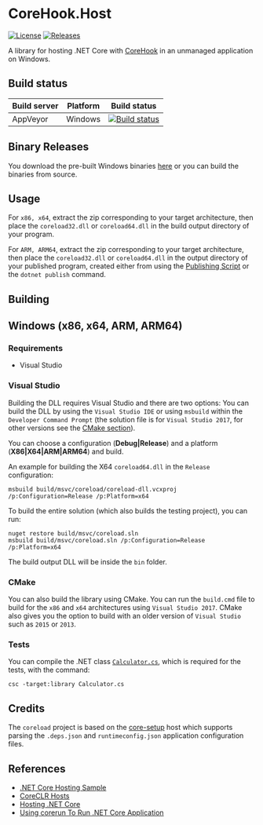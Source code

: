# CoreHook.Host

[![License](https://img.shields.io/badge/License-MIT-blue.svg?style=flat-square)](https://github.com/unknownv2/CoreHook.Host/blob/master/LICENSE)
[![Releases](https://img.shields.io/github/release/unknownv2/CoreHook.Host.svg?colorB=33b2e0&style=flat-square
)](https://github.com/unknownv2/CoreHook.Host/releases)

A library for hosting .NET Core with [CoreHook](https://github.com/unknownv2/CoreHook) in an unmanaged application on Windows.

## Build status

| Build server | Platform    | Build status                             |
| ------------ | ----------- | ---------------------------------------- |
| AppVeyor     | Windows     | [![Build status](https://ci.appveyor.com/api/projects/status/7c0lfec5c7tlvo2a/branch/master?style=flat-square)](https://ci.appveyor.com/project/unknownv2/corehook-host/branch/master) |

## Binary Releases 
 You download the pre-built Windows binaries [here](https://github.com/unknownv2/CoreHook.Host/releases) or you can build the binaries from source.
 
 ## Usage
 
 For `x86, x64`, extract the zip corresponding to your target architecture, then place the `coreload32.dll` or `coreload64.dll` in the build output directory of your program.
 
 For `ARM, ARM64`,  extract the zip corresponding to your target architecture, then place the `coreload32.dll` or `coreload64.dll` in the output directory of your published program, created either from using the [Publishing Script](https://github.com/unknownv2/CoreHook#publishing-script) or the `dotnet publish` command.

## Building

## Windows (x86, x64, ARM, ARM64)

### Requirements

* Visual Studio

### Visual Studio

Building the DLL requires Visual Studio and there are two options: You can build the DLL by using the `Visual Studio IDE` or using `msbuild` within the `Developer Command Prompt` (the solution file is for `Visual Studio 2017`, for other versions see the [CMake section](#cmake)).

You can choose a configuration (**Debug|Release**) and a platform (**X86|X64|ARM|ARM64**) and build. 

An example for building the X64 `coreload64.dll` in the `Release` configuration:

```
msbuild build/msvc/coreload/coreload-dll.vcxproj /p:Configuration=Release /p:Platform=x64
```

To build the entire solution (which also builds the testing project), you can run:

```
nuget restore build/msvc/coreload.sln
msbuild build/msvc/coreload.sln /p:Configuration=Release /p:Platform=x64
```

The build output DLL will be inside the `bin` folder.

### CMake

You can also build the library using CMake. You can run the `build.cmd` file to build for the `x86` and `x64` architectures using `Visual Studio 2017`. CMake also gives you the option to build with an older version of `Visual Studio` such as `2015` or `2013`.

### Tests

You can compile the .NET class [`Calculator.cs`](tests/dotnet/Calculator.cs), which is required for the tests, with the command:

```
csc -target:library Calculator.cs
```

## Credits

The `coreload` project is based on the [core-setup](https://github.com/dotnet/core-setup/) host which supports parsing the `.deps.json` and `runtimeconfig.json` application configuration files.

## References
* [.NET Core Hosting Sample](https://github.com/dotnet/samples/tree/master/core/hosting)
* [CoreCLR Hosts](https://github.com/dotnet/coreclr/tree/master/src/coreclr/hosts)
* [Hosting .NET Core](https://docs.microsoft.com/en-us/dotnet/core/tutorials/netcore-hosting)
* [Using corerun To Run .NET Core Application](https://github.com/dotnet/coreclr/blob/master/Documentation/workflow/UsingCoreRun.md)